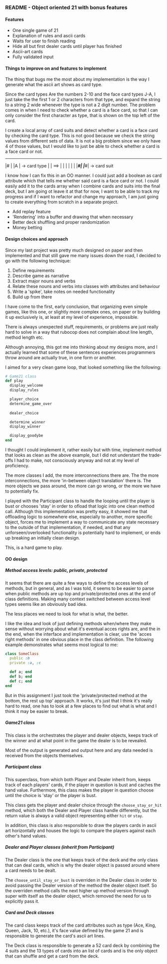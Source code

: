 ### README - Object oriented 21 with bonus features

#### **Features**

* One single game of 21
* Explanation of rules and ascii cards
* Waits for user to finish reading
* Hide all but first dealer cards until player has finished
* Ascii-art cards
* Fully validated input

#### **Things to improve on and features to implement**

The thing that bugs me the most about my implementation is the
way I generate what the ascii art shows as card type.

Since the card types Are the numbers 2-10 and the face card types
J-A, I just take the the first 1 or 2 characters from that type,
and expand the string to a string 2 wide whenever the type is not
a 2 digit number. The problem comes in when I need to check whether
a card is a face card, so that I can only consider the first
character as type, that is shown on the top left of the card.

I create a local array of card suits and detect whether a card is
a face card by checking the card type. This is not good because we
check the string values from different sets of data. It is not a
big problem since we only have 4 of those values, but I would like
to just be able to check whether a card is a face card or not.
 ____        ____ 
|#   |      |A   |  -> card type
|    | ==>  |    | 
|    |      |    | 
|___#|      |___#|  -> card suit


I know how I can fix this in an OO manner. I could just add a
boolean as card attribute which that tells me whether said
card is a face card or not. I could easily add it to the cards
array when I combine cards and suits into the final deck, but I
am going ot leave it at that for now, I want to be able to track
my progress and if I want to refactor and change my approach,
I am just going to create everything from scratch in a separate
project.

* Add replay feature
* 'Rendering' into a buffer and drawing that when necessary
* Better deck shuffling and proper randomization
* Money betting

#### **Design choices and approach**

Since my last project was pretty much designed on paper and
then implemented and that still gave me many issues down the
road, I decided to go with the following technique:

1. Define requirements
2. Describe game as narrative
3. Extract major nouns and verbs
4. Relate these nouns and verbs into classes with
   attributes and behaviour
5. Write a 'spike', take notes on needed functionality
6. Build up from there

I have come to the first, early conclusion, that organizing
even simple games, like this one, or slightly more complex
ones, on paper or by building it up exclusively is, at least
at my level of experience, impossible.

There is always unexpected stuff, requirements, or problems
are just really hard to solve in a way that rubocop does
not complain about line length, method length etc.

Although annoying, this got me into thinking about my designs
more, and I actually learned that some of these sentences
experiences programmers throw around are actually true, in one
form or another.

I aimed for a very clean game loop, that looked something like
the following:

```ruby
# Game21 class
def play
  display_welcome
  display_rules

  player_choice
  determine_game_over
  
  dealer_choice

  determine_winner
  display_winner

  display_goodybe  
end
```

I thought I could implement it, rather easily but with time, implement method that looks as clean as the above example, but I did not
understant the trade-offs I had to make, not consciously anyway and
not at my level of proficiency.

The more classes I add, the more interconnections there are.
The the more interconnections, the more 'in-between object
translation' there is.
The more objects we pass around, the more can go wrong, or the more
we have to potentially fix.

I played with the Participant class to handle the looping until the
player is bust or chooses 'stay' in order to ofload that logic into
one clean method call. Although this implementation was pretty easy,
it showed me that offloading logic to somewhere else, especially to
another, more specific object, forces me to implement a way to
communicate any state necessary to the outside of that implementation,
if needed, and that any unforseen/overlooked functionality is
potentially hard to implement, or ends up breaking an initially clean
design.

This, is a hard game to play.

#### **OO design**

##### **Method access levels: public, private, protected**

It seems that there are quite a few ways to define the access levels
of methods, but in general, and as I was told, it seems to be easier
to parse when public methods are up top and private/protected ones at
the end of class definitions. Making many context switched between
access level types seems like an obviously bad idea.

The less places we need to look for what is what, the better.

I like the idea and look of just defining methods when/where they
make sense without worrying about what it's eventual acces rights
are, and the in the end, when the interface and implementation is
clear, use the 'acces right methods' in one obvious place in the
class definition. The following example demonstrates what seems
most logical to me:


```ruby
class SomeClass
  public :b
  private :a, :c

  def a; end
  def b; end
  def c; end
end
```


But in this assignment I just took the 'private/protected method at
the bottom, the rest up top' approach. It works, it's just that I
think it's really hard to read, one has to look at a few places to
find out what is what and I think it may be easier to break.

##### **Game21 class**

This class is the orchestrates the player and dealer
objects, keeps track of the winner and at what point
in the game the dealer is to be revealed.

Most of the output is generated and output here and any
data needed is received from the objects themselves.

##### **Participant class**

This superclass, from which both Player and Dealer
inherit from, keeps track of each players' cards,
if the player in question is bust and caches the hand
value. Furthermore, this class makes the player in
question choose until the choice is 'stay' or the 
player is bust.

This class gets the player and dealer choice through the
`choose_stay_or_hit` method, which both the Dealer and
Player class handle differently, but the return value is
always a valid object representing either `hit` or `stay`.

In addition, this class is also responsible to draw the
players cards in ascii art horizontally and houses the
logic to compare the players against each other's hand
values.

##### **Dealer and Player classes (inherit from Participant)**

The Dealer class is the one that keeps track of the
deck and the only class that can deal cards, which is
why the dealer object is passed around where a card
needs to be dealt.

The `choose_until_stay_or_bust` is overriden in the Dealer
class in order to avoid passing the Dealer version of the
method the dealer object itself. So the overriden method
calls the next higher up method version through super with
itself as the dealer object, which removed the need for us
to explicitly pass it.

##### **Card and Deck classes**

The card class keeps track of the card attributes such as
type (Ace, King, Queen, Jack, 10, etc.), it's face value
defined by the game 21 and is responsible to generate the
card's ascii art lines.

The Deck class is responsible to generate a 52 card deck
by combining the 4 suits and the 13 types of cards into an
list of cards and is the only object  that can shuffle and
get a card from the deck.